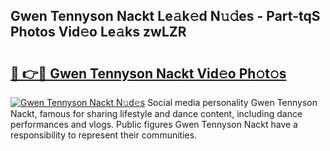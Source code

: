 ## Gwen Tennyson Nackt Le𝚊k𝚎d N𝚞𝚍es - Part-tqS Photos Vid𝚎o Le𝚊ks zwLZR

# <h2><a href="http://fb3a81f.evod.top/?m=Gwen+Tennyson+Nackt">🔗 👉🔴 Gwen Tennyson Nackt Vid𝚎o Ph𝚘t𝚘s</a></h2>

[![Gwen Tennyson Nackt N𝚞d𝚎s](https://i.imgur.com/8V9OHl7.gif)](http://fb3a81f.evod.top/?m=Gwen+Tennyson+Nackt)
Social media personality Gwen Tennyson Nackt, famous for sharing lifestyle and dance content, including dance performances and vlogs. Public figures Gwen Tennyson Nackt have a responsibility to represent their communities. 
